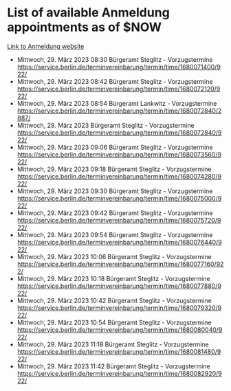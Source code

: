 # List of available Anmeldung appointments as of $NOW
[Link to Anmeldung website](https://service.berlin.de/terminvereinbarung/termin/tag.php?termin=1&anliegen[]=120686&dienstleisterlist=122210,122217,327316,122219,327312,122227,327314,122231,327346,122243,327348,122254,122252,329742,122260,329745,122262,329748,122271,327278,122273,327274,122277,327276,330436,122280,327294,122282,327290,122284,327292,122291,327270,122285,327266,122286,327264,122296,327268,150230,329760,122297,327286,122294,327284,122312,329763,122314,329775,122304,327330,122311,327334,122309,327332,317869,122281,327352,122279,329772,122283,122276,327324,122274,327326,122267,329766,122246,327318,122251,327320,122257,327322,122208,327298,122226,327300&herkunft=http%3A%2F%2Fservice.berlin.de%2Fdienstleistung%2F120686%2F)
- Mittwoch, 29. März 2023 08:30 Bürgeramt Steglitz - Vorzugstermine https://service.berlin.de/terminvereinbarung/termin/time/1680071400/922/
- Mittwoch, 29. März 2023 08:42 Bürgeramt Steglitz - Vorzugstermine https://service.berlin.de/terminvereinbarung/termin/time/1680072120/922/
- Mittwoch, 29. März 2023 08:54 Bürgeramt Lankwitz - Vorzugstermine https://service.berlin.de/terminvereinbarung/termin/time/1680072840/2887/
- Mittwoch, 29. März 2023  Bürgeramt Steglitz - Vorzugstermine https://service.berlin.de/terminvereinbarung/termin/time/1680072840/922/
- Mittwoch, 29. März 2023 09:06 Bürgeramt Steglitz - Vorzugstermine https://service.berlin.de/terminvereinbarung/termin/time/1680073560/922/
- Mittwoch, 29. März 2023 09:18 Bürgeramt Steglitz - Vorzugstermine https://service.berlin.de/terminvereinbarung/termin/time/1680074280/922/
- Mittwoch, 29. März 2023 09:30 Bürgeramt Steglitz - Vorzugstermine https://service.berlin.de/terminvereinbarung/termin/time/1680075000/922/
- Mittwoch, 29. März 2023 09:42 Bürgeramt Steglitz - Vorzugstermine https://service.berlin.de/terminvereinbarung/termin/time/1680075720/922/
- Mittwoch, 29. März 2023 09:54 Bürgeramt Steglitz - Vorzugstermine https://service.berlin.de/terminvereinbarung/termin/time/1680076440/922/
- Mittwoch, 29. März 2023 10:06 Bürgeramt Steglitz - Vorzugstermine https://service.berlin.de/terminvereinbarung/termin/time/1680077160/922/
- Mittwoch, 29. März 2023 10:18 Bürgeramt Steglitz - Vorzugstermine https://service.berlin.de/terminvereinbarung/termin/time/1680077880/922/
- Mittwoch, 29. März 2023 10:42 Bürgeramt Steglitz - Vorzugstermine https://service.berlin.de/terminvereinbarung/termin/time/1680079320/922/
- Mittwoch, 29. März 2023 10:54 Bürgeramt Steglitz - Vorzugstermine https://service.berlin.de/terminvereinbarung/termin/time/1680080040/922/
- Mittwoch, 29. März 2023 11:18 Bürgeramt Steglitz - Vorzugstermine https://service.berlin.de/terminvereinbarung/termin/time/1680081480/922/
- Mittwoch, 29. März 2023 11:42 Bürgeramt Steglitz - Vorzugstermine https://service.berlin.de/terminvereinbarung/termin/time/1680082920/922/
